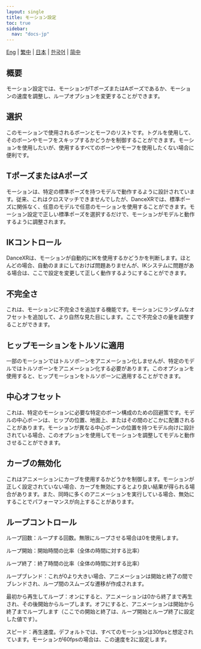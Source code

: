 ```yaml
---
layout: single
title: モーション設定
toc: true
sidebar:
  nav: "docs-jp"
---
```

[Eng](/dancexr/features/motion_settings) | [繁中](/tw/dancexr/features/motion_settings) | [日本](/jp/dancexr/features/motion_settings) | [한국어](/kr/dancexr/features/motion_settings) | [简中](/zh/dancexr/features/motion_settings)


## 概要
モーション設定では、モーションがTポーズまたはAポーズであるか、モーションの速度を調整し、ループオプションを変更することができます。

## 選択
このモーションで使用されるボーンとモーフのリストです。トグルを使用して、そのボーンやモーフをスキップするかどうかを制御することができます。モーションを使用したいが、使用するすべてのボーンやモーフを使用したくない場合に便利です。

## TポーズまたはAポーズ
モーションは、特定の標準ポーズを持つモデルで動作するように設計されています。従来、これはクロスマッチできませんでしたが、DanceXRでは、標準ポーズに関係なく、任意のモデルで任意のモーションを使用することができます。モーション設定で正しい標準ポーズを選択するだけで、モーションがモデルと動作するように調整されます。

## IKコントロール
DanceXRは、モーションが自動的にIKを使用するかどうかを判断します。ほとんどの場合、自動のままにしておけば問題ありませんが、IKシステムに問題がある場合は、ここで設定を変更して正しく動作するようにすることができます。

## 不完全さ
これは、モーションに不完全さを追加する機能です。モーションにランダムなオフセットを追加して、より自然な見た目にします。ここで不完全さの量を調整することができます。

## ヒップモーションをトルソに適用
一部のモーションではトルソボーンをアニメーション化しませんが、特定のモデルではトルソボーンをアニメーション化する必要があります。このオプションを使用すると、ヒップモーションをトルソボーンに適用することができます。

## 中心オフセット
これは、特定のモーションに必要な特定のボーン構成のための回避策です。モデルの中心ボーンは、ヒップの位置、地面上、またはその間のどこかに配置されることがあります。モーションが異なる中心ボーンの位置を持つモデル向けに設計されている場合、このオプションを使用してモーションを調整してモデルと動作させることができます。

## カーブの無効化
これはアニメーションにカーブを使用するかどうかを制御します。モーションが正しく設定されていない場合、カーブを無効にするとより良い結果が得られる場合があります。また、同時に多くのアニメーションを実行している場合、無効にすることでパフォーマンスが向上することがあります。

## ループコントロール
ループ回数：ループする回数。無限にループさせる場合は0を使用します。

ループ開始：開始時間の比率（全体の時間に対する比率）

ループ終了：終了時間の比率（全体の時間に対する比率）

ループブレンド：これが0より大きい場合、アニメーションは開始と終了の間でブレンドされ、ループ間のスムーズな遷移が作成されます。

最初から再生してループ：オンにすると、アニメーションは0から終了まで再生され、その後開始からループします。オフにすると、アニメーションは開始から終了までループします（ここでの開始と終了は、ループ開始とループ終了に設定した値です）。

スピード：再生速度。デフォルトでは、すべてのモーションは30fpsと想定されています。モーションが60fpsの場合は、この速度を2に設定します。